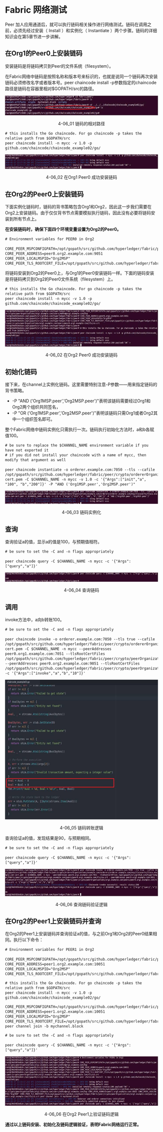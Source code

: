 # Fabric 网络测试

Peer 加人应用通道后，就可以执行链码相关操作进行网络测试。链码在调用之前，必须先经过安装（ Install ）和实例化（ Instantiate ）两个步骤。链码的详细知识会在第5章节进一步讲解。

## 在Org1的Peer0上安装链码
安装链码是将链码拷贝到Peer的文件系统（filesystem）。

在Fabric网络中链码是按照名称和版本号来标识的，也就是说同一个链码再次安装链码必须修改名字或者版本号。peer chaincode install  -p参数指定的chaincode路径是链码在容器里相对$GOPATH/src的路径。

<div align=center>


![链码的相对路径](./pic/auto/image072.jpg) 

4-06_01 链码的相对路径
</div>

```
# this installs the Go chaincode. For go chaincode -p takes the relative path from $GOPATH/src
peer chaincode install -n mycc -v 1.0 -p github.com/chaincode/chaincode_example02/go/
```
<div align=center>


![在Org1 Peer0 成功安装链码](./pic/auto/image073.jpg) 

4-06_02 在Org1 Peer0 成功安装链码
</div>

## 在Org2的Peer0上安装链码
下面实例化链码时，链码的背书策略包含Org1和Org2，因此这一步我们需要在Org2上安装链码。由于仅仅背书节点需要模拟执行链码，因此没有必要将链码安装到所有节点上。

**在安装链码时，确保下面四个环境变量设置为Org2的Peer0。**

```
# Environment variables for PEER0 in Org2

CORE_PEER_MSPCONFIGPATH=/opt/gopath/src/github.com/hyperledger/fabric/peer/crypto/peerOrganizations/org2.example.com/users/Admin@org2.example.com/msp
CORE_PEER_ADDRESS=peer0.org2.example.com:9051
CORE_PEER_LOCALMSPID="Org2MSP"
CORE_PEER_TLS_ROOTCERT_FILE=/opt/gopath/src/github.com/hyperledger/fabric/peer/crypto/peerOrganizations/org2.example.com/peers/peer0.org2.example.com/tls/ca.crt
```
将链码安装到Org2的Peer0上，与Org1的Peer0安装链码一样。下面的链码安装是将链码拷贝到Org2的Peer0文件系统（filesystem）上。

```
# this installs the Go chaincode. For go chaincode -p takes the relative path from $GOPATH/src
peer chaincode install -n mycc -v 1.0 -p github.com/chaincode/chaincode_example02/go/
```
<div align=center>


![在Org2 Peer0 成功安装链码](./pic/auto/image074.jpg) 

4-06_02 在Org2 Peer0 成功安装链码
</div>

## 初始化链码

接下来，在channel上实例化链码。这里需要特别注意-P参数——用来指定链码的背书策略。

* -P "AND ('Org1MSP.peer','Org2MSP.peer')"表明该链码需要经过Org1和Org2两个组织共同签名，
* -P "OR ('Org1MSP.peer','Org2MSP.peer')"表明该链码只需Org1或者Org2其中一个组织签名即可。

整个Fabric网络中链码实例化只需执行一次。链码执行初始化方法时，a和b各赋值100。

```
# be sure to replace the $CHANNEL_NAME environment variable if you have not exported it
# if you did not install your chaincode with a name of mycc, then modify that argument as well

peer chaincode instantiate -o orderer.example.com:7050 --tls --cafile /opt/gopath/src/github.com/hyperledger/fabric/peer/crypto/ordererOrganizations/example.com/orderers/orderer.example.com/msp/tlscacerts/tlsca.example.com-cert.pem -C $CHANNEL_NAME -n mycc -v 1.0 -c '{"Args":["init","a", "100", "b","200"]}' -P "AND ('Org1MSP.peer','Org2MSP.peer')"
```
<div align=center>


![链码实例化](./pic/auto/image075.jpg) 

4-06_03 链码实例化
</div>

## 查询
查询验证a的值，显示a的值是100，与预期值相符。

```
# be sure to set the -C and -n flags appropriately

peer chaincode query -C $CHANNEL_NAME -n mycc -c '{"Args":["query","a"]}'
```
<div align=center>


![查询链码](./pic/auto/image076.jpg) 

4-06_04 查询链码
</div>

## 调用

invoke方法中，a向b转账100。

```
# be sure to set the -C and -n flags appropriately

peer chaincode invoke -o orderer.example.com:7050 --tls true --cafile /opt/gopath/src/github.com/hyperledger/fabric/peer/crypto/ordererOrganizations/example.com/orderers/orderer.example.com/msp/tlscacerts/tlsca.example.com-cert.pem -C $CHANNEL_NAME -n mycc --peerAddresses peer0.org1.example.com:7051 --tlsRootCertFiles /opt/gopath/src/github.com/hyperledger/fabric/peer/crypto/peerOrganizations/org1.example.com/peers/peer0.org1.example.com/tls/ca.crt --peerAddresses peer0.org2.example.com:9051 --tlsRootCertFiles /opt/gopath/src/github.com/hyperledger/fabric/peer/crypto/peerOrganizations/org2.example.com/peers/peer0.org2.example.com/tls/ca.crt -c '{"Args":["invoke","a","b","10"]}'
```
<div align=center>


![链码转账逻辑](./pic/auto/image077.jpg) 

4-06_05 链码转账逻辑
</div>

查询验证a的值，发现结果是90，与预期相同。
```
# be sure to set the -C and -n flags appropriately

peer chaincode query -C $CHANNEL_NAME -n mycc -c '{"Args":["query","a"]}'
```
<div align=center>


![查询链码验证逻辑](./pic/auto/image078.jpg) 

4-06_06 查询链码验证逻辑
</div>

## 在Org2的Peer1上安装链码并查询

在Org2的Peer1上安装链码并查询验证a的值，与之前Org1和Org2的Peer0结果相同。执行以下命令：

```
# Environment variables for PEER1 in Org2

CORE_PEER_MSPCONFIGPATH=/opt/gopath/src/github.com/hyperledger/fabric/peer/crypto/peerOrganizations/org2.example.com/users/Admin@org2.example.com/msp
CORE_PEER_ADDRESS=peer1.org2.example.com:10051
CORE_PEER_LOCALMSPID="Org2MSP"
CORE_PEER_TLS_ROOTCERT_FILE=/opt/gopath/src/github.com/hyperledger/fabric/peer/crypto/peerOrganizations/org2.example.com/peers/peer1.org2.example.com/tls/ca.crt
```
```
# this installs the Go chaincode. For go chaincode -p takes the relative path from $GOPATH/src
peer chaincode install -n mycc -v 1.0 -p github.com/chaincode/chaincode_example02/go/
```
```
CORE_PEER_MSPCONFIGPATH=/opt/gopath/src/github.com/hyperledger/fabric/peer/crypto/peerOrganizations/org2.example.com/users/Admin@org2.example.com/msp CORE_PEER_ADDRESS=peer1.org2.example.com:10051 CORE_PEER_LOCALMSPID="Org2MSP" CORE_PEER_TLS_ROOTCERT_FILE=/opt/gopath/src/github.com/hyperledger/fabric/peer/crypto/peerOrganizations/org2.example.com/peers/peer1.org2.example.com/tls/ca.crt peer channel join -b mychannel.block
```
```
# be sure to set the -C and -n flags appropriately

peer chaincode query -C $CHANNEL_NAME -n mycc -c '{"Args":["query","a"]}'

```
<div align=center>


![在Org2 Peer1上验证链码逻辑](./pic/auto/image079.jpg) 

4-06_06 在Org2 Peer1上验证链码逻辑
</div>

**通过以上链码安装、初始化及链码逻辑验证，表明Fabric网络运行正常。**